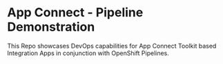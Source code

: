 # App Connect - Pipeline Demonstration

This Repo showcases DevOps capabilities for App Connect Toolkit based Integration Apps in conjunction with OpenShift Pipelines.
